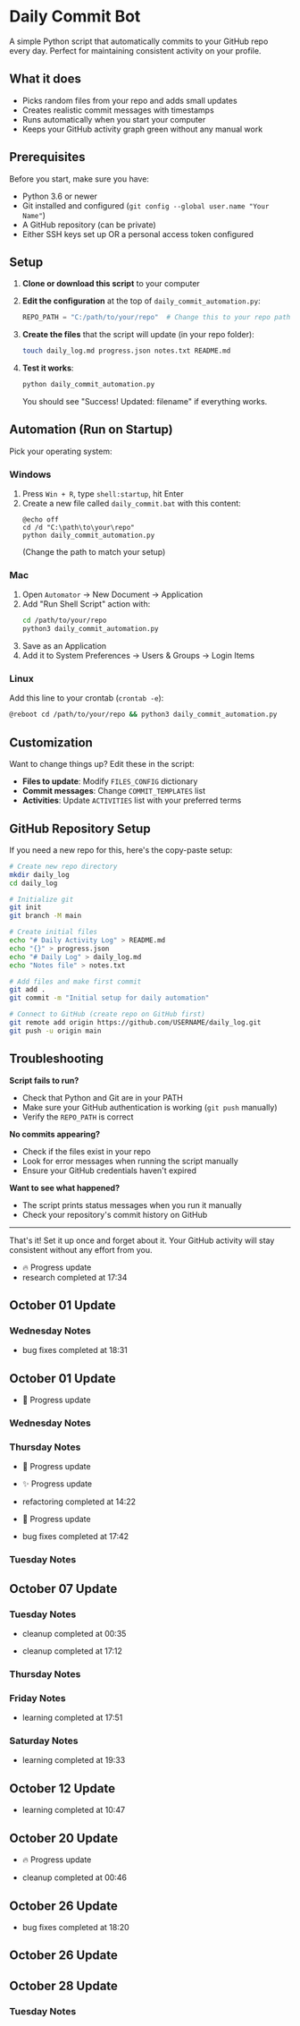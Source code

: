 # Daily Commit Bot

A simple Python script that automatically commits to your GitHub repo every day. Perfect for maintaining consistent activity on your profile.

## What it does

- Picks random files from your repo and adds small updates
- Creates realistic commit messages with timestamps
- Runs automatically when you start your computer
- Keeps your GitHub activity graph green without any manual work

## Prerequisites

Before you start, make sure you have:

- Python 3.6 or newer
- Git installed and configured (`git config --global user.name "Your Name"`)
- A GitHub repository (can be private)
- Either SSH keys set up OR a personal access token configured

## Setup

1. **Clone or download this script** to your computer

2. **Edit the configuration** at the top of `daily_commit_automation.py`:
   ```python
   REPO_PATH = "C:/path/to/your/repo"  # Change this to your repo path
   ```

3. **Create the files** that the script will update (in your repo folder):
   ```bash
   touch daily_log.md progress.json notes.txt README.md
   ```

4. **Test it works**:
   ```bash
   python daily_commit_automation.py
   ```
   You should see "Success! Updated: filename" if everything works.

## Automation (Run on Startup)

Pick your operating system:

### Windows
1. Press `Win + R`, type `shell:startup`, hit Enter
2. Create a new file called `daily_commit.bat` with this content:
   ```batch
   @echo off
   cd /d "C:\path\to\your\repo"
   python daily_commit_automation.py
   ```
   (Change the path to match your setup)

### Mac
1. Open `Automator` → New Document → Application
2. Add "Run Shell Script" action with:
   ```bash
   cd /path/to/your/repo
   python3 daily_commit_automation.py
   ```
3. Save as an Application
4. Add it to System Preferences → Users & Groups → Login Items

### Linux
Add this line to your crontab (`crontab -e`):
```bash
@reboot cd /path/to/your/repo && python3 daily_commit_automation.py
```

## Customization

Want to change things up? Edit these in the script:

- **Files to update**: Modify `FILES_CONFIG` dictionary
- **Commit messages**: Change `COMMIT_TEMPLATES` list  
- **Activities**: Update `ACTIVITIES` list with your preferred terms

## GitHub Repository Setup

If you need a new repo for this, here's the copy-paste setup:

```bash
# Create new repo directory
mkdir daily_log
cd daily_log

# Initialize git
git init
git branch -M main

# Create initial files
echo "# Daily Activity Log" > README.md
echo "{}" > progress.json
echo "# Daily Log" > daily_log.md
echo "Notes file" > notes.txt

# Add files and make first commit
git add .
git commit -m "Initial setup for daily automation"

# Connect to GitHub (create repo on GitHub first)
git remote add origin https://github.com/USERNAME/daily_log.git
git push -u origin main
```

## Troubleshooting

**Script fails to run?**
- Check that Python and Git are in your PATH
- Make sure your GitHub authentication is working (`git push` manually)
- Verify the `REPO_PATH` is correct

**No commits appearing?**
- Check if the files exist in your repo
- Look for error messages when running the script manually
- Ensure your GitHub credentials haven't expired

**Want to see what happened?**
- The script prints status messages when you run it manually
- Check your repository's commit history on GitHub

---

That's it! Set it up once and forget about it. Your GitHub activity will stay consistent without any effort from you.

- 🔥 Progress update
- research completed at 17:34

## October 01 Update
### Wednesday Notes

- bug fixes completed at 18:31
## October 01 Update

- 🚀 Progress update
### Wednesday Notes

### Thursday Notes
- 🔧 Progress update

- ✨ Progress update
- refactoring completed at 14:22

- 🔧 Progress update
- bug fixes completed at 17:42

### Tuesday Notes
## October 07 Update

### Tuesday Notes
- cleanup completed at 00:35

- cleanup completed at 17:12
### Thursday Notes

### Friday Notes
- learning completed at 17:51

### Saturday Notes
- learning completed at 19:33

## October 12 Update
- learning completed at 10:47

## October 20 Update
- 🔥 Progress update

- cleanup completed at 00:46
## October 26 Update

- bug fixes completed at 18:20
## October 26 Update

## October 28 Update
### Tuesday Notes
